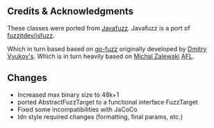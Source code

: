 ## Credits & Acknowledgments

These classes were ported from [Javafuzz](https://gitlab.com/gitlab-org/security-products/analyzers/fuzzers/javafuzz/).
Javafuzz is a port of [fuzzitdev/jsfuzz](https://gitlab.com/gitlab-org/security-products/analyzers/fuzzers/jsfuzz).

Which in turn based based on [go-fuzz](https://github.com/dvyukov/go-fuzz) originally developed by [Dmitry Vyukov's](https://twitter.com/dvyukov).
Which is in turn heavily based on [Michal Zalewski](https://twitter.com/lcamtuf) [AFL](http://lcamtuf.coredump.cx/afl/).

## Changes

* Increased max binary size to 48k+1
* ported AbstractFuzzTarget to a functional interface FuzzTarget
* Fixed some incompatibilities with JaCoCo
* Idn style required changes (formatting, final params, etc.)
